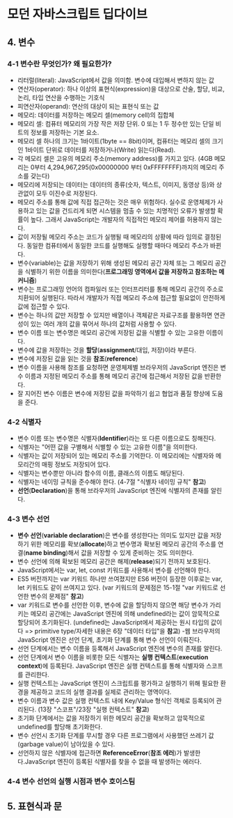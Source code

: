 # 모던 자바스크립트 딥다이브

## 4. 변수

### 4-1 변수란 무엇인가? 왜 필요한가?
- 리터럴(literal):  JavaScript에서 값을 의미함. 변수에 대입해서 변하지 않는 값
- 연산자(operator): 하나 이상의 표현식(expression)을 대상으로 산술, 할당, 비교, 논리, 타입 연산을 수행하는 기호식
- 피연산자(operand): 연산의 대상이 되는 표현식 또는 값
- 메모리: 데이터를 저장하는 메모리 셀(memory cell)의 집합체
- 메모리 셀: 컴퓨터 메모리의 가장 작은 저장 단위. 0 또는 1 두 정수만 있는 단일 비트의 정보를 저장하는 기본 요소.
- 메모리 셀 하나의 크기는 1바이트(1byte == 8bit)이며, 컴퓨터는 메모리 셀의 크기인 1바이트 단위로 데이터를 저장하거나(Write) 읽는다(Read).
- 각 메모리 셀은 고유의 메모리 주소(memory address)를 가지고 있다.
(4GB 메모리는 0부터 4,294,967,295(0x00000000 부터 0xFFFFFFFF)까지의 메모리 주소를 갖는다)
- 메모리에 저장되는 데이터는 데이터의 종류(숫자, 텍스트, 이미지, 동영상 등)와 상관없이 모두 이진수로 저장된다.
- 메모리 주소를 통해 값에 직접 접근하는 것은 매우 위험하다. 실수로 운영체제가 사용하고 있는 값을 건드리게 되면  시스템을 멈출 수 있는 치명적인 오류가 발생할 확률이 높다. 그래서 JavaScript는 개발자의 직접적인 메모리 제어를 허용하지 않는다.
- 값이 저장될 메모리 주소는 코드가 실행될 때 메모리의 상황에 따라 임의로 결정된다. 동일한 컴퓨터에서 동일한 코드를 실행해도 실행할 때마다 메모리 주소가 바뀐다.
- 변수(variable)는 값을 저장하기 위해 생성된 메모리 공간 자체 또는 그 메모리 공간을 식별하기 위한 이름을 의미한다(**프로그래밍 영역에서 값을 저장하고 참조하는 메커니즘**)
- 변수는 프로그래밍 언어의 컴파일러 또는 인터프리터를 통해 메모리 공간의 주소로 치환되어 실행된다. 따라서 개발자가 직접 메모리 주소에 접근할 필요없이 안전하게 값에 접근할 수 있다.
- 변수는 하나의 값만 저장할 수 있지만 배열이나 객체같은 자료구조를 활용하면 연관성이 있는 여러 개의 값을 묶어서 하나의 값처럼 사용할 수 있다.
- 변수 이름 또는 변수명은 메모리 공간에 저장된 값을 식별할 수 있는 고유한 이름이다.
- 변수에 값을 저장하는 것을 **할당**(**assignment**/대입, 저장)이라 부른다.
- 변수에 저장된 값을 읽는 것을 **참조**(**reference**)
- 변수 이름을 사용해 참조를 요청하면 운영체제별 브라우저의 JavaScript 엔진은 변수 이름과 지정된 메모리 주소를 통해 메모리 공간에 접근해서 저장된 값을 반환한다.
- 잘 지어진 변수 이름은 변수에 저장된 값을 파악하기 쉽고 협업과 품질 향상에 도움을 준다.

### 4-2 식별자
- 변수 이름 또는 변수명은 식별자(**Identifier**)라는 또 다른 이름으로도 칭해진다.
- 식별자는 "어떤 값을 구별해서 식별할 수 있는 고유한 이름"을 의미한다.
- 식별자는 값이 저장되어 있는 메모리 주소를 기억한다. 이 메모리에는 식별자와 메모리간의 매핑 정보도 저장되어 있다.
- 식별자는 변수뿐만 아니라 함수의 이름, 클래스의 이름도 해당된다.
- 식별자는 네이밍 규칙을 준수해야 한다.
(4-7절 "식별자 네이밍 규칙" **참고**)
- **선언**(**Declaration**)을 통해 브라우저의 JavaScript 엔진에 식별자의 존재를 알린다.

### 4-3 변수 선언
- **변수 선언**(**variable declaration**)은 변수를 생성한다는 의미도 있지만 값을 저장하기 위한 메모리를 확보(**allocate**)하고 변수명과 확보된 메모리 공간의 주소를 연결(**name binding**)해서 값을 저장할 수 있게 준비하는 것도 의미한다.
- 변수 선언에 의해 확보된 메모리 공간은 해제(**release**)되기 전까지 보호된다.
- JavaScript에서는 var, let, const 키워드를 사용해서 변수를 선언해야 한다.
- ES5 버전까지는 var 키워드 하나만 쓰여졌지만 ES6 버전이 등장한 이후로는 var, let 키워드도 같이 쓰여지고 있다.
(var 키워드의 문제점은 15-1절 "var 키워드로 선언한 변수의 문제점" **참고**)
- var 키워드로 변수를 선언한 이후, 변수에 값을 할당하지 않으면 해당 변수가 가리키는 메모리 공간에는 JavaScript 엔진에 의해 undefined라는 값이 암묵적으로 할당되어 초기화된다.
(undefined는 JavaScript에서 제공하는 원시 타입의 값이다 => primitive type/자세한 내용은 6장 "데이터 타입"을 **참고**)
-웹 브라우저의 JavaScript 엔진은 선언 단계, 초기화 단계를 통해 변수 선언이 이뤄진다.
- 선언 단계에서는 변수 이름을 등록해서 JavaScript 엔진에 변수의 존재를 알린다.
- 선언 단계에서 변수 이름을 비롯한 모든 식별자는 **실행 컨텍스트**(**execution context**)에 등록된다. JavaScript 엔진은 실행 컨텍스트를 통해 식별자와 스코프를 관리한다.
- 실행 컨텍스트는 JavaScript 엔진이 스크립트를 평가하고 실행하기 위해 필요한 환경을 제공하고 코드의 실행 결과를 실제로 관리하는 영역이다.
- 변수 이름과 변수 값은 실행 컨텍스트 내에 Key/Value 형식인 객체로 등록되어 관리된다.
(13장 "스코프"/23장 "실행 컨텍스트" **참고**) 
- 초기화 단계에서는 값을 저장하기 위한 메모리 공간을 확보하고 암묵적으로 undefined를 할당해 초기화한다.
- 변수 선언시 초기화 단계를 무시할 경우 다른 프로그램에서 사용했던 쓰레기 값(garbage value)이 남아있을 수 있다.
- 선언하지 않은 식별자에 접근하면 **ReferenceError**(**참조 에러**)가 발생한다.JavaScript 엔진이 등록된 식별자를 찾을 수 없을 때 발생하는 에러다.

### 4-4 변수 선언의 실행 시점과 변수 호이스팀


## 5. 표현식과 문